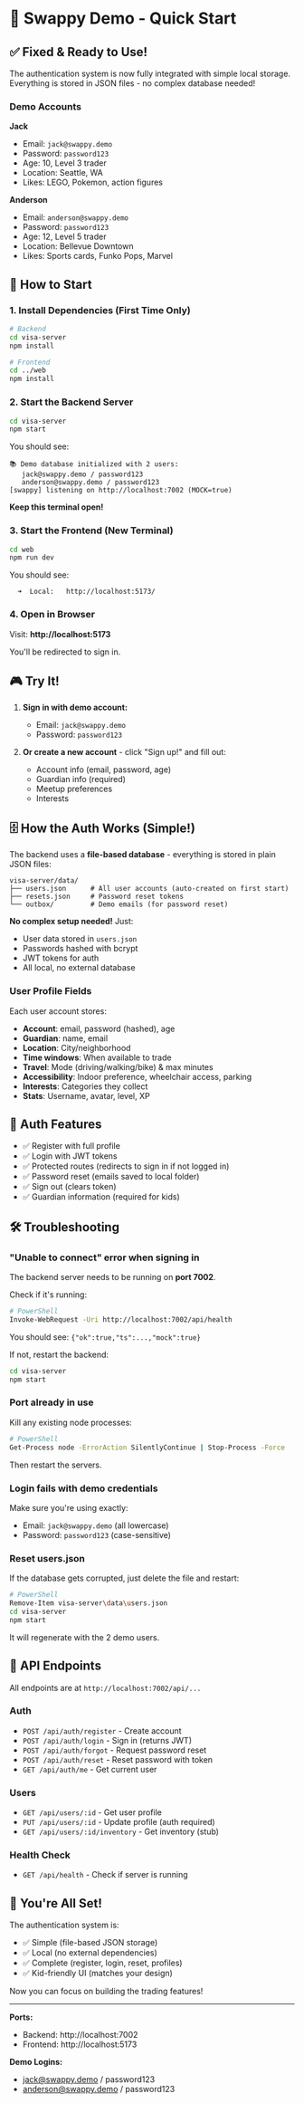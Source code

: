 # 🚀 Swappy Demo - Quick Start

## ✅ Fixed & Ready to Use!

The authentication system is now fully integrated with simple local storage. Everything is stored in JSON files - no complex database needed!

### Demo Accounts

**Jack**
- Email: `jack@swappy.demo`
- Password: `password123`
- Age: 10, Level 3 trader
- Location: Seattle, WA
- Likes: LEGO, Pokemon, action figures

**Anderson**
- Email: `anderson@swappy.demo`
- Password: `password123`
- Age: 12, Level 5 trader
- Location: Bellevue Downtown
- Likes: Sports cards, Funko Pops, Marvel

## 🎯 How to Start

### 1. Install Dependencies (First Time Only)

```bash
# Backend
cd visa-server
npm install

# Frontend
cd ../web
npm install
```

### 2. Start the Backend Server

```bash
cd visa-server
npm start
```

You should see:
```
📚 Demo database initialized with 2 users:
   jack@swappy.demo / password123
   anderson@swappy.demo / password123
[swappy] listening on http://localhost:7002 (MOCK=true)
```

**Keep this terminal open!**

### 3. Start the Frontend (New Terminal)

```bash
cd web
npm run dev
```

You should see:
```
  ➜  Local:   http://localhost:5173/
```

### 4. Open in Browser

Visit: **http://localhost:5173**

You'll be redirected to sign in.

## 🎮 Try It!

1. **Sign in with demo account:**
   - Email: `jack@swappy.demo`
   - Password: `password123`

2. **Or create a new account** - click "Sign up!" and fill out:
   - Account info (email, password, age)
   - Guardian info (required)
   - Meetup preferences
   - Interests

## 🗄️ How the Auth Works (Simple!)

The backend uses a **file-based database** - everything is stored in plain JSON files:

```
visa-server/data/
├── users.json      # All user accounts (auto-created on first start)
├── resets.json     # Password reset tokens
└── outbox/         # Demo emails (for password reset)
```

**No complex setup needed!** Just:
- User data stored in `users.json`
- Passwords hashed with bcrypt
- JWT tokens for auth
- All local, no external database

### User Profile Fields

Each user account stores:
- **Account**: email, password (hashed), age
- **Guardian**: name, email
- **Location**: City/neighborhood
- **Time windows**: When available to trade
- **Travel**: Mode (driving/walking/bike) & max minutes
- **Accessibility**: Indoor preference, wheelchair access, parking
- **Interests**: Categories they collect
- **Stats**: Username, avatar, level, XP

## 🔐 Auth Features

- ✅ Register with full profile
- ✅ Login with JWT tokens
- ✅ Protected routes (redirects to sign in if not logged in)
- ✅ Password reset (emails saved to local folder)
- ✅ Sign out (clears token)
- ✅ Guardian information (required for kids)

## 🛠️ Troubleshooting

### "Unable to connect" error when signing in

The backend server needs to be running on **port 7002**.

Check if it's running:
```bash
# PowerShell
Invoke-WebRequest -Uri http://localhost:7002/api/health
```

You should see: `{"ok":true,"ts":...,"mock":true}`

If not, restart the backend:
```bash
cd visa-server
npm start
```

### Port already in use

Kill any existing node processes:
```bash
# PowerShell
Get-Process node -ErrorAction SilentlyContinue | Stop-Process -Force
```

Then restart the servers.

### Login fails with demo credentials

Make sure you're using exactly:
- Email: `jack@swappy.demo` (all lowercase)
- Password: `password123` (case-sensitive)

### Reset users.json

If the database gets corrupted, just delete the file and restart:
```bash
# PowerShell
Remove-Item visa-server\data\users.json
cd visa-server
npm start
```

It will regenerate with the 2 demo users.

## 📝 API Endpoints

All endpoints are at `http://localhost:7002/api/...`

### Auth
- `POST /api/auth/register` - Create account
- `POST /api/auth/login` - Sign in (returns JWT)
- `POST /api/auth/forgot` - Request password reset
- `POST /api/auth/reset` - Reset password with token
- `GET /api/auth/me` - Get current user

### Users
- `GET /api/users/:id` - Get user profile
- `PUT /api/users/:id` - Update profile (auth required)
- `GET /api/users/:id/inventory` - Get inventory (stub)

### Health Check
- `GET /api/health` - Check if server is running

## 🎉 You're All Set!

The authentication system is:
- ✅ Simple (file-based JSON storage)
- ✅ Local (no external dependencies)
- ✅ Complete (register, login, reset, profiles)
- ✅ Kid-friendly UI (matches your design)

Now you can focus on building the trading features!

---

**Ports:**
- Backend: http://localhost:7002
- Frontend: http://localhost:5173

**Demo Logins:**
- jack@swappy.demo / password123
- anderson@swappy.demo / password123

